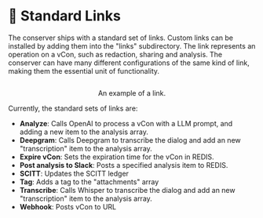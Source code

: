 # 🔗 Standard Links

The conserver ships with a standard set of links.
Custom links can be installed by adding them into the "links" subdirectory.
The link represents an operation on a vCon, such as redaction, sharing and analysis.
The conserver can have many different configurations of the same kind of link, making them the essential unit of functionality.

<div align="center">

<figure><img src="../.gitbook/assets/Conserver Internals (1).jpg" alt=""><figcaption><p>An example of a link.</p></figcaption></figure>

</div>

Currently, the standard sets of links are:

* **Analyze**:  Calls OpenAI to process a vCon with a LLM prompt, and adding a new item to the analysis array.
* **Deepgram**:  Calls Deepgram to transcribe the dialog and add an new "transcription" item to the analysis array.
* **Expire vCon**:  Sets the expiration time for the vCon in REDIS.
* **Post analysis to Slack**:  Posts a specified analysis item to REDIS. &#x20;
* **SCITT**: Updates the SCITT ledger
* **Tag**: Adds a tag to the "attachments" array
* **Transcribe**: Calls Whisper to transcribe the dialog and add an new "transcription" item to the analysis array.
* **Webhook**: Posts vCon to URL
